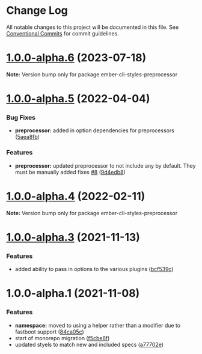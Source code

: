 # Change Log

All notable changes to this project will be documented in this file.
See [Conventional Commits](https://conventionalcommits.org) for commit guidelines.

# [1.0.0-alpha.6](https://github.com/webark/ember-cli-styles/compare/ember-cli-styles-preprocessor@1.0.0-alpha.5...ember-cli-styles-preprocessor@1.0.0-alpha.6) (2023-07-18)

**Note:** Version bump only for package ember-cli-styles-preprocessor





# [1.0.0-alpha.5](https://github.com/webark/ember-cli-styles/compare/ember-cli-styles-preprocessor@1.0.0-alpha.3...ember-cli-styles-preprocessor@1.0.0-alpha.5) (2022-04-04)

### Bug Fixes

- **preprocessor:** added in option dependencies for preprocessors ([5aea8fb](https://github.com/webark/ember-cli-styles/commit/5aea8fb59f9dac22e4aa3dddcb48e72c2f235933))

### Features

- **preprocessor:** updated preprocessor to not include any by default. They must be manually added fixes [#8](https://github.com/webark/ember-cli-styles/issues/8) ([9d4edb8](https://github.com/webark/ember-cli-styles/commit/9d4edb89bdf8e66ce49f32920eded8d971cdab8d))

# [1.0.0-alpha.4](https://github.com/webark/ember-cli-styles/compare/ember-cli-styles-preprocessor@1.0.0-alpha.3...ember-cli-styles-preprocessor@1.0.0-alpha.4) (2022-02-11)

**Note:** Version bump only for package ember-cli-styles-preprocessor

# [1.0.0-alpha.3](https://github.com/webark/ember-cli-styles/compare/ember-cli-styles-preprocessor@1.0.0-alpha.2...ember-cli-styles-preprocessor@1.0.0-alpha.3) (2021-11-13)

### Features

- added ability to pass in options to the various plugins ([bcf539c](https://github.com/webark/ember-cli-styles/commit/bcf539cf54f167ee44c606e670ea59ffe9ff6e03))

# 1.0.0-alpha.1 (2021-11-08)

### Features

- **namespace:** moved to using a helper rather than a modifier due to fastboot support ([84ca05c](https://github.com/webark/ember-cli-styles/commit/84ca05cbe28959aa7ef12d73986b79477098c404))
- start of monorepo migration ([f5cbe6f](https://github.com/webark/ember-cli-styles/commit/f5cbe6f6407cc0c0220763abad2023559c9fd009))
- updated styels to match new and included specs ([a77702e](https://github.com/webark/ember-cli-styles/commit/a77702e1f32947f66595bce24f49d0f5041ba680))
